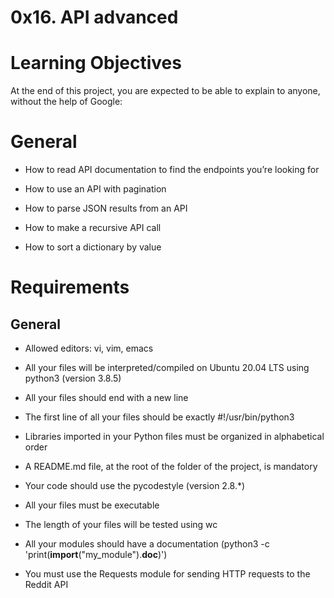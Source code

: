 # 0x16. API advanced
# Learning Objectives
At the end of this project, you are expected to be able to explain to anyone, without the help of Google:

# General

* How to read API documentation to find the endpoints you’re looking for

* How to use an API with pagination

* How to parse JSON results from an API

* How to make a recursive API call

* How to sort a dictionary by value
# Requirements
## General

* Allowed editors: vi, vim, emacs

* All your files will be interpreted/compiled on Ubuntu 20.04 LTS using python3 (version 3.8.5)

* All your files should end with a new line

* The first line of all your files should be exactly #!/usr/bin/python3

* Libraries imported in your Python files must be organized in alphabetical order

* A README.md file, at the root of the folder of the project, is mandatory

* Your code should use the pycodestyle (version 2.8.*)

* All your files must be executable

* The length of your files will be tested using wc

* All your modules should have a documentation (python3 -c 'print(__import__("my_module").__doc__)')

* You must use the Requests module for sending HTTP requests to the Reddit API